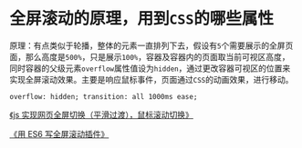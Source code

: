 # 全屏滚动的原理，用到`CSS`的哪些属性

原理：有点类似于轮播，整体的元素一直排列下去，假设有`5`个需要展示的全屏页面，那么高度是`500%`，只是展示`100%`，容器及容器内的页面取当前可视区高度，同时容器的父级元素`overflow`属性值设为`hidden`，通过更改容器可视区的位置来实现全屏滚动效果。主要是响应鼠标事件，页面通过`CSS`的动画效果，进行移动。

`overflow: hidden; transition: all 1000ms ease;`

[《js 实现网页全屏切换（平滑过渡），鼠标滚动切换》](https://blog.csdn.net/liona_koukou/article/details/52680409)

[《用 ES6 写全屏滚动插件》](https://juejin.im/post/5aeef41cf265da0ba0630de0)
